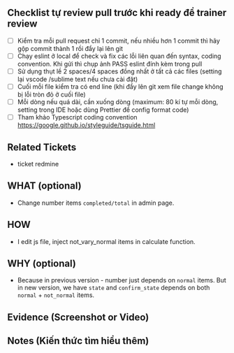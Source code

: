 ## Checklist tự review pull trước khi ready để trainer review
- [ ] Kiểm tra mỗi pull request chỉ 1 commit, nếu nhiều hơn 1 commit thì hãy gộp commit thành 1 rồi đẩy lại lên git
- [ ] Chạy eslint ở local để check và fix các lỗi liên quan đến syntax, coding convention. Khi gửi thì chụp ảnh PASS eslint đính kèm trong pull
- [ ] Sử dụng thụt lề 2 spaces/4 spaces đồng nhất ở tất cả các files (setting lại vscode /sublime text nếu chưa cài đặt)
- [ ] Cuối mỗi file kiểm tra có end line (khi đẩy lên git xem file change không bị lỗi tròn đỏ ở cuối file)
- [ ] Mỗi dòng nếu quá dài, cần xuống dòng (maximum: 80 kí tự mỗi dòng, setting trong IDE hoặc dùng Prettier để config format code)
- [ ] Tham khảo Typescript coding convention https://google.github.io/styleguide/tsguide.html

## Related Tickets
- ticket redmine

## WHAT (optional)
- Change number items `completed/total` in admin page.

## HOW
- I edit js file, inject not_vary_normal items in calculate function.

## WHY (optional)
- Because in previous version - number just depends on `normal` items. But in new version, we have `state` and `confirm_state` depends on both `normal` + `not_normal` items.

## Evidence (Screenshot or Video)


## Notes (Kiến thức tìm hiểu thêm)
